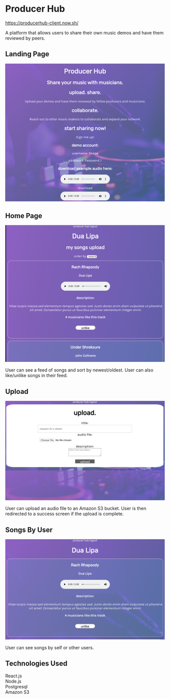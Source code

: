 # Producer Hub
https://producerhub-client.now.sh/

A platform that allows users to share their own music demos and have them reviewed by peers.

## Landing Page
![landing](screenshots/landing.png)

## Home Page
![home](screenshots/homescreen.png)

User can see a feed of songs and sort by newest/oldest. User can also like/unlike songs in their feed. 

## Upload
![upload](screenshots/upload.png)

User can upload an audio file to an Amazon S3 bucket. User is then redirected to a success screen if the upload is complete.

## Songs By User
![songsbyuser](screenshots/songsbyuser.png)

User can see songs by self or other users. 

## Technologies Used
React.js \
Node.js \
Postgresql \
Amazon S3
